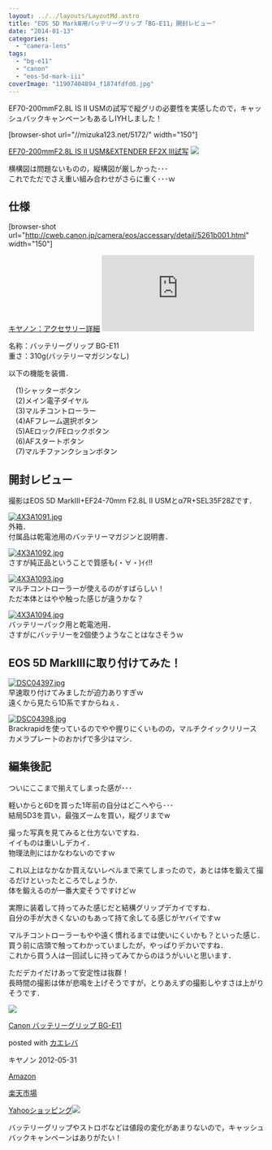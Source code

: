 ```yaml
---
layout: ../../layouts/LayoutMd.astro
title: "EOS 5D MarkⅢ用バッテリーグリップ「BG-E11」開封レビュー"
date: "2014-01-13"
categories: 
  - "camera-lens"
tags: 
  - "bg-e11"
  - "canon"
  - "eos-5d-mark-iii"
coverImage: "11907404894_f1874fdfd0.jpg"
---
```


EF70-200mmF2.8L IS II USMの試写で縦グリの必要性を実感したので，キャッシュバックキャンペーンもあるしIYHしました！

\[browser-shot url="//mizuka123.net/5172/" width="150"\]

[EF70-200mmF2.8L IS II USM&EXTENDER EF2X III試写](//mizuka123.net/5172/) [![](http://b.hatena.ne.jp/entry/image///mizuka123.net/5172/)](http://b.hatena.ne.jp/entry///mizuka123.net/5172/)

横構図は問題ないものの，縦構図が厳しかった･･･  
これでただでさえ重い組み合わせがさらに重く･･･ｗ

## 仕様

\[browser-shot url="http://cweb.canon.jp/camera/eos/accessary/detail/5261b001.html" width="150"\]

[キヤノン：アクセサリー詳細](http://cweb.canon.jp/camera/eos/accessary/detail/5261b001.html) [![](http://b.hatena.ne.jp/entry/image/http://cweb.canon.jp/camera/eos/accessary/detail/5261b001.html)](http://b.hatena.ne.jp/entry/http://cweb.canon.jp/camera/eos/accessary/detail/5261b001.html)

名称：バッテリーグリップ BG-E11  
重さ：310g(バッテリーマガジンなし)

以下の機能を装備．

　(1)シャッターボタン  
　(2)メイン電子ダイヤル  
　(3)マルチコントローラー  
　(4)AFフレーム選択ボタン  
　(5)AEロック/FEロックボタン  
　(6)AFスタートボタン  
　(7)マルチファンクションボタン

## 開封レビュー

撮影はEOS 5D MarkⅢ+EF24-70mm F2.8L II USMとα7R+SEL35F28Zです．

[![4X3A1091.jpg](images/11907814186_c5a0b2ba78_b.jpg)](http://www.flickr.com/photos/67522130@N08/11907814186/ "4X3A1091.jpg")  
外箱．  
付属品は乾電池用のバッテリーマガジンと説明書．

[![4X3A1092.jpg](images/11907393554_c87c82eafa_b.jpg)](http://www.flickr.com/photos/67522130@N08/11907393554/ "4X3A1092.jpg")  
さすが純正品ということで質感も(・∀・)ｲｲ!!

[![4X3A1093.jpg](images/11907820966_6bde6e2abb_b.jpg)](http://www.flickr.com/photos/67522130@N08/11907820966/ "4X3A1093.jpg")  
マルチコントローラーが使えるのがすばらしい！  
ただ本体とはやや触った感じが違うかな？

[![4X3A1094.jpg](images/11907400604_29df1dc32d_b.jpg)](http://www.flickr.com/photos/67522130@N08/11907400604/ "4X3A1094.jpg")  
バッテリーパック用と乾電池用．  
さすがにバッテリーを2個使うようなことはなさそうｗ

## EOS 5D MarkⅢに取り付けてみた！

[![DSC04397.jpg](images/11907404894_f1874fdfd0_b.jpg)](http://www.flickr.com/photos/67522130@N08/11907404894/ "DSC04397.jpg")  
早速取り付けてみましたが迫力ありすぎｗ  
遠くから見たら1D系ですからねぇ．

[![DSC04398.jpg](images/11907242973_8c67f322e6_b.jpg)](http://www.flickr.com/photos/67522130@N08/11907242973/ "DSC04398.jpg")  
Brackrapidを使っているのでやや握りにくいものの，マルチクイックリリース カメラプレートのおかげで多少はマシ．

## 編集後記

ついにここまで揃えてしまった感が･･･

軽いからと6Dを買った1年前の自分はどこへやら･･･  
結局5D3を買い，最強ズームを買い，縦グリまでw

撮った写真を見てみると仕方ないですね．  
イイものは重いしデカイ．  
物理法則にはかなわないのですｗ

これ以上はなかなか買えないレベルまで来てしまったので，あとは体を鍛えて撮るだけといったところでしょうか．  
体を鍛えるのが一番大変そうですけどｗ

実際に装着して持ってみた感じだと結構グリップデカイですね．  
自分の手が大きくないのもあって持て余してる感じがヤバイですｗ

マルチコントローラーもやや遠く慣れるまでは使いにくいかも？といった感じ．  
買う前に店頭で触ってわかっていましたが，やっぱりデカいですね．  
これから買う人は一回試しに持ってみてからのほうがいいと思います．

ただデカイだけあって安定性は抜群！  
長時間の撮影は体が悲鳴を上げそうですが，とりあえずの撮影しやすさは上がりそうです．

[![](images/51cNp9CWf6L._SL160_.jpg)](https://www.amazon.co.jp/exec/obidos/ASIN/B007G3SX7Q/mizuka123-22/ref=nosim/)

[Canon バッテリーグリップ BG-E11](https://www.amazon.co.jp/exec/obidos/ASIN/B007G3SX7Q/mizuka123-22/ref=nosim/)

posted with [カエレバ](http://kaereba.com)

キヤノン 2012-05-31

[Amazon](http://www.amazon.co.jp/gp/search?keywords=BG-E11&__mk_ja_JP=%83J%83%5E%83J%83i&tag=mizuka123-22 "アマゾン")

[楽天市場](http://hb.afl.rakuten.co.jp/hgc/032b53ee.4b34c5ee.0f4a541e.f440145e/?pc=http%3A%2F%2Fsearch.rakuten.co.jp%2Fsearch%2Fmall%2FBG-E11%2F-%2Ff.1-p.1-s.1-sf.0-st.A-v.2%3Fx%3D0%26scid%3Daf_ich_link_urltxt%26m%3Dhttp%3A%2F%2Fm.rakuten.co.jp%2F "楽天市場")

[Yahooショッピング![](//ad.jp.ap.valuecommerce.com/servlet/gifbanner?sid=3066752&pid=881990642)](//ck.jp.ap.valuecommerce.com/servlet/referral?sid=3066752&pid=881990642&vc_url=http%3A%2F%2Fshopping.search.yahoo.co.jp%2Fsearch%3FuIv%3Don%26ei%3DUTF-8%26tab_ex%3Dcommerce%26slider%3D0%26va%3DBG-E11 "Yahooショッピング")

バッテリーグリップやストロボなどは値段の変化があまりないので，キャッシュバックキャンペーンはありがたい！

